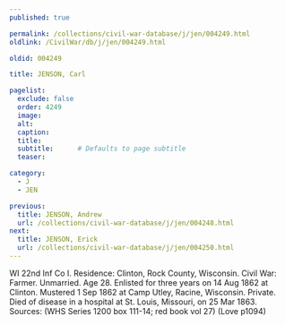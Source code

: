 ```yaml
---
published: true

permalink: /collections/civil-war-database/j/jen/004249.html
oldlink: /CivilWar/db/j/jen/004249.html

oldid: 004249

title: JENSON, Carl

pagelist:
  exclude: false
  order: 4249
  image: 
  alt:
  caption:
  title:
  subtitle:      # Defaults to page subtitle
  teaser:

category: 
  - J 
  - JEN

previous:
  title: JENSON, Andrew
  url: /collections/civil-war-database/j/jen/004248.html  
next:
  title: JENSON, Erick
  url: /collections/civil-war-database/j/jen/004250.html   
---
```

WI 22nd Inf Co I. Residence: Clinton, Rock County, Wisconsin. Civil War: Farmer. Unmarried. Age 28. Enlisted for three years on 14 Aug 1862 at Clinton. Mustered 1 Sep 1862 at Camp Utley, Racine, Wisconsin. Private. Died of disease in a hospital at St. Louis, Missouri, on 25 Mar 1863. Sources: (WHS Series 1200 box 111-14; red book vol 27) (Love p1094)
